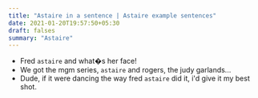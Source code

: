 ```yaml
---
title: "Astaire in a sentence | Astaire example sentences"
date: 2021-01-20T19:57:50+05:30
draft: falses
summary: "Astaire"
---
```

- Fred `astaire` and what�s her face!
- We got the mgm series, `astaire` and rogers, the judy garlands...
- Dude, if it were dancing the way fred `astaire` did it, i'd give it my best shot.
                 

